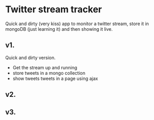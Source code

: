 Twitter stream tracker
======================

Quick and dirty (very kiss) app to monitor a twitter stream, store it in mongoDB (just learning it) and then showing it live.

v1.
---
Quick and dirty version.
  - Get the stream up and running
  - store tweets in a mongo collection
  - show tweets tweets in a page using ajax

v2.
---


v3.
---